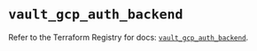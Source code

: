 # `vault_gcp_auth_backend`

Refer to the Terraform Registry for docs: [`vault_gcp_auth_backend`](https://registry.terraform.io/providers/hashicorp/vault/5.3.0/docs/resources/gcp_auth_backend).
